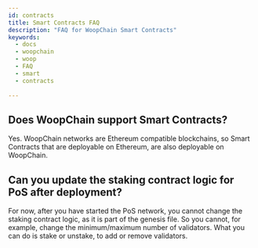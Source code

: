 ```yaml
---
id: contracts
title: Smart Contracts FAQ
description: "FAQ for WoopChain Smart Contracts"
keywords:
  - docs
  - woopchain
  - woop
  - FAQ
  - smart
  - contracts
  
---
```


## Does WoopChain support Smart Contracts?

Yes. WoopChain networks are Ethereum compatible blockchains, so Smart Contracts that are deployable on Ethereum, are also deployable on WoopChain.

## Can you update the staking contract logic for PoS after deployment?

For now, after you have started the PoS network, you cannot change the staking contract logic, as it is part of the genesis file. So you cannot, for example, change the minimum/maximum number of validators. What you can do is stake or unstake, to add or remove validators.



